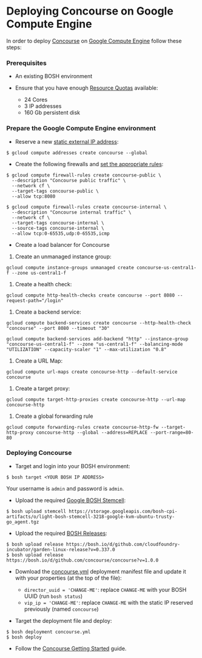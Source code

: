 # Deploying Concourse on Google Compute Engine

In order to deploy [Concourse](http://concourse.ci/) on [Google Compute Engine](https://cloud.google.com/) follow these steps:

### Prerequisites

* An existing BOSH environment

* Ensure that you have enough [Resource Quotas](https://cloud.google.com/compute/docs/resource-quotas) available:
    - 24 Cores
    - 3 IP addresses
    - 160 Gb persistent disk

### Prepare the Google Compute Engine environment

* Reserve a new [static external IP address](https://cloud.google.com/compute/docs/instances-and-network#reserve_new_static):

```
$ gcloud compute addresses create concourse --global
```

* Create the following firewalls and [set the appropriate rules](https://cloud.google.com/compute/docs/networking#addingafirewall):

```
$ gcloud compute firewall-rules create concourse-public \
  --description "Concourse public traffic" \
  --network cf \
  --target-tags concourse-public \
  --allow tcp:8080
```

```
$ gcloud compute firewall-rules create concourse-internal \
  --description "Concourse internal traffic" \
  --network cf \
  --target-tags concourse-internal \
  --source-tags concourse-internal \
  --allow tcp:0-65535,udp:0-65535,icmp
```

* Create a load balancer for Concourse

1. Create an unmanaged instance group:

```
gcloud compute instance-groups unmanaged create concourse-us-central1-f --zone us-central1-f
```

1. Create a health check:

```
gcloud compute http-health-checks create concourse --port 8080 --request-path="/login"
```

1. Create a backend service:

```
gcloud compute backend-services create concourse --http-health-check "concourse" --port 8080 --timeout "30"

gcloud compute backend-services add-backend "http" --instance-group "concourse-us-central1-f" --zone "us-central1-f" --balancing-mode "UTILIZATION" --capacity-scaler "1" --max-utilization "0.8"
```

1. Create a URL Map:

```
gcloud compute url-maps create concourse-http --default-service concourse
```

1. Create a target proxy:
```
gcloud compute target-http-proxies create concourse-http --url-map concourse-http
```
1. Create a global forwarding rule

```
gcloud compute forwarding-rules create concourse-http-fw --target-http-proxy concourse-http --global --address=REPLACE --port-range=80-80
```

### Deploying Concourse

* Target and login into your BOSH environment:

```
$ bosh target <YOUR BOSH IP ADDRESS>
```

Your username is `admin` and password is `admin`.

* Upload the required [Google BOSH Stemcell](http://bosh.io/docs/stemcell.html):

```
$ bosh upload stemcell https://storage.googleapis.com/bosh-cpi-artifacts/o/light-bosh-stemcell-3218-google-kvm-ubuntu-trusty-go_agent.tgz
```

* Upload the required [BOSH Releases](http://bosh.io/docs/release.html):

```
$ bosh upload release https://bosh.io/d/github.com/cloudfoundry-incubator/garden-linux-release?v=0.337.0
$ bosh upload release https://bosh.io/d/github.com/concourse/concourse?v=1.0.0
```

* Download the [concourse.yml](https://raw.githubusercontent.com/cloudfoundry-incubator/bosh-google-cpi-release/master/docs/concourse.yml) deployment manifest file and update it with your properties (at the top of the file):
    - `director_uuid = 'CHANGE-ME'`: replace `CHANGE-ME` with your BOSH UUID (run `bosh status`)
    - `vip_ip = 'CHANGE-ME'`: replace `CHANGE-ME` with the static IP reserved previously (named `concourse`)

* Target the deployment file and deploy:

```
$ bosh deployment concourse.yml
$ bosh deploy
```

* Follow the [Concourse Getting Started](http://concourse.ci/using-concourse.html) guide.
